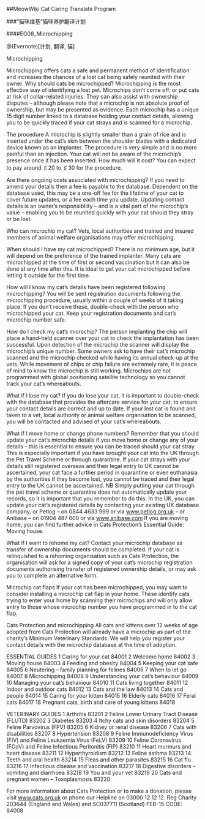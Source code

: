##MeowWiki Cat Caring Translate Program

###“猫咪维基”猫咪养护翻译计划

####EG08_Microchipping

@(Evernote)[计划, 翻译, 猫]

Microchipping 


Microchipping offers cats a safe and permanent method of identification and increases the chances of a lost cat being safely reunited with their owner. 
Why should cats be microchipped? 
Microchipping is the most effective way of identifying a lost pet. Microchips don’t come off, or put cats at risk of collar-related injuries. They can also assist with ownership disputes – although please note that a microchip is not absolute proof of ownership, but may be presented as evidence. Each microchip has a unique 15 digit number linked to a database holding your contact details, allowing you to be quickly traced if your cat strays and is scanned for a microchip. 

The procedure 
A microchip is slightly smaller than a grain of rice and is inserted under the cat’s skin between the shoulder blades with a dedicated device known as an implanter. The procedure is very simple and is no more painful than an injection. Your cat will not be aware of the microchip’s presence once it has been inserted. 
How much will it cost? 
You can expect to pay around ￡20 to ￡30 for the procedure. 

Are there ongoing costs associated with microchipping? 
If you need to amend your details then a fee is payable to the database. Dependent on the database used, this may be a one-off fee for the lifetime of your cat to cover future updates, or a fee each time you update. Updating contact details is an owner’s responsibility – and is a vital part of the microchip’s value – enabling you to be reunited quickly with your cat should they stray or be lost. 

Who can microchip my cat? 
Vets, local authorities and trained and insured members of animal welfare organisations may offer microchipping. 

When should I have my cat microchipped? 
There is no minimum age, but it will depend on the preference of the trained implanter. Many cats are microchipped at the time of first or second vaccination but it can also be done at any time after this. It is ideal to get your cat microchipped before letting it outside for the first time. 

How will I know my cat’s details have been registered following microchipping? 
You will be sent registration documents following the microchipping procedure, usually within a couple of weeks of it taking place. If you don’t receive these, double-check with the person who microchipped your cat. Keep your registration documents and cat’s microchip number safe. 

How do I check my cat’s microchip? 
The person implanting the chip will place a hand-held scanner over your cat to check the implantation has been successful. Upon detection of the microchip the scanner will display the microchip’s unique number. Some owners ask to have their cat’s microchip scanned and the microchip checked while having its annual check-up at the vets. While movement of chips or chip failure are extremely rare, it is peace of mind to know the microchip is still working. Microchips are not programmed with global positioning satellite technology so you cannot track your cat’s whereabouts. 

What if I lose my cat? 
If you do lose your cat, it is important to double-check with the database that provides the aftercare service for your cat, to ensure your contact details are correct and up to date. If your lost cat is found and taken to a vet, local authority or animal welfare organisation to be scanned, you will be contacted and advised of your cat’s whereabouts. 

What if I move home or change phone numbers? 
Remember that you should update your cat’s microchip details if you move home or change any of your details – this is essential to ensure you can be traced should your cat stray. 
This is especially important if you have brought your cat into the UK through the Pet Travel Scheme or through quarantine. If your cat strays with your details still registered overseas and their legal entry to UK cannot be ascertained, your cat face a further period in quarantine or even euthanasia by the authorities if they become lost, you cannot be traced and their legal entry to the UK cannot be ascertained. NB Simply putting your cat through the pet travel scheme or quarantine does not automatically update your records, so it is important that you remember to do this. 
In the UK, you can update your cat’s registered details by contacting your existing UK database company, or Petlog – on 0844 4633 999 or via www.petlog.org.uk – or Anibase – on 01904 487 600 or via www.anibase.com 
If you are moving home, you can find further advice in Cats Protection’s Essential Guide: Moving house. 

What if I want to rehome my cat? 
Contact your microchip database as transfer of ownership documents should be completed. If your cat is relinquished to a rehoming organisation such as Cats Protection, the organisation will ask for a signed copy of your cat’s microchip registration documents authorising transfer of registered ownership details, or may ask you to complete an alternative form. 

Microchip cat flaps 
If your cat has been microchipped, you may want to consider installing a microchip cat flap in your home. These identify cats trying to enter your home by scanning their microchips and will only allow entry to those whose microchip number you have programmed in to the cat flap. 

Cats Protection and microchipping 
All cats and kittens over 12 weeks of age adopted from Cats Protection will already have a microchip as part of the charity’s Minimum Veterinary Standards. We will help you register your contact details with the microchip database at the time of adoption. 




ESSENTIAL GUIDES 
1 	Caring for your cat 84001 
2 	Welcome home 84002 
3 	Moving house 84003 
4 	Feeding and obesity 84004 
5 	Keeping your cat safe 84005 
6 	Neutering – family planning for felines 84006 
7 	When to let go 84007 
8 	Microchipping 84008 
9 	Understanding your cat’s behaviour 84009 
10 	Managing your cat’s behaviour 84010 
11 Cats living together 84011 
12 Indoor and outdoor cats 84012 
13 Cats and the law 84013 
14 Cats and people 84014 
15 Caring for your kitten 84015 
16 Elderly cats 84016 
17 Feral cats 84017 
18 	Pregnant cats, birth and care of young kittens 84018 


VETERINARY GUIDES 
1 	Arthritis 83201 
2 	Feline Lower Urinary Tract Disease (FLUTD) 83202 
3 	Diabetes 83203 
4 	Itchy cats and skin disorders 
83204 
5 	Feline Parvovirus (FPV) 83205 
6 	Kidney or renal disease 83206 
7 	Cats with disabilities 83207 
8 	Hypertension 83208 
9 	Feline Immunodeficiency Virus (FIV) and Feline Leukaemia Virus (FeLV) 83209 
10 	Feline Coronavirus (FCoV) and Feline Infectious Peritonitis (FIP) 
83210 
11 	Heart murmurs and heart disease 83211 
12 Hyperthyroidism 83212 
13 Feline asthma 83213 
14 Teeth and oral health 83214 
15 Fleas and other parasites 
83215 
16 Cat flu 83216 
17 	Infectious disease and vaccination 83217 
18 	Digestive disorders – vomiting and diarrhoea 83218 
19 You and your vet 83219 
20 	Cats and pregnant women – Toxoplasmosis 83220 

For more information about Cats Protection or to make a donation, please visit www.cats.org.uk or phone our Helpline on 03000 12 12 12. 
Reg Charity 203644 (England and Wales) and SC037711 (Scotland) FEB-15 CODE: 84008 



